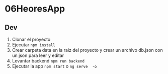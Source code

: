 # 06HeoresApp

## Dev

1. Clonar el proyecto
2. Ejecutar ```npm install```
3. Crear carpeta data en la raiz del proyecto y crear un archivo db.json con un json para leer y editar
4. Levantar backend ```npm run backend```
5. Ejecutar la app ```npm start``` o ```ng serve  -o```
